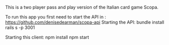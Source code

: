 This is a two player pass and play version of the Italian card game Scopa.

To run this app you first need to start the API in :
https://github.com/denisedearman/scopa-api
Starting the API:
bundle install
rails s -p 3001

Starting this client:
npm install
npm start
